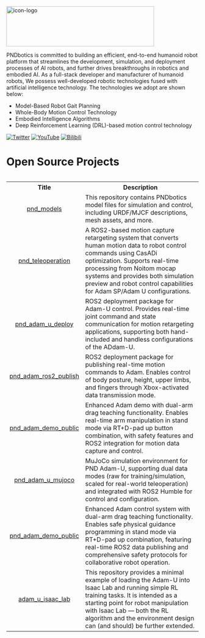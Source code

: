 <img width="387" height="105" alt="icon-logo" src="https://github.com/user-attachments/assets/3153f14a-e5ab-485d-bdfa-4f2154b23872" />

PNDbotics is committed to building an efficient, end-to-end  humanoid robot platform that streamlines the development, simulation, and deployment processes of AI robots, and further drives breakthroughs in robotics and embodied AI.
As a full-stack developer and manufacturer of humanoid robots, We possess well-developed robotic technologies fused with artificial intelligence technology. The technologies we adopt are shown below:

- Model-Based Robot Gait Planning
- Whole-Body Motion Control Technology
- Embodied Intelligence Algorithms
- Deep Reinforcement Learning (DRL)-based motion control technology

[![Twitter](https://img.shields.io/badge/Twitter-@PNDbotics-1DA1F2?logo=twitter&logoColor=white)](https://x.com/PNDbotics)
[![YouTube](https://img.shields.io/badge/YouTube-ff0000?style=flat&logo=youtube&logoColor=white)](https://www.youtube.com/@PNDbotics)
[![Bilibili](https://img.shields.io/badge/-bilibili-ff69b4?style=flat&labelColor=ff69b4&logo=bilibili&logoColor=white)](https://space.bilibili.com/303744535)

# Open Source Projects
<table><tbody>

<table class="table table-striped table-bordered table-vcenter"/>
    <tbody>
    <tr><th> Title </th> <th>Description</th>
    <tr>
       <td align="center" > <a href="https://github.com/pndbotics/pnd_models">pnd_models</a></td>
        <td>This repository contains PNDbotics model files for simulation and control, including URDF/MJCF descriptions, mesh assets, and more.<br></a></td>
     <tr>
         <td align="center" > <a href="https://github.com/pndbotics/pnd_teleoperation">pnd_teleoperation</a></td>
        <td>A ROS2-based motion capture retargeting system that converts human motion data to robot control commands using CasADi optimization. Supports real-time processing from Noitom mocap systems and provides both simulation preview and robot control capabilities for Adam SP/Adam U configurations.<br></a></td>
    </tr>
    <tr>
          <td align="center" > <a href="https://github.com/pndbotics/pnd_adam_u_deploy">pnd_adam_u_deploy</a></td>
        <td>ROS2 deployment package for Adam-U control. Provides real-time joint command and state communication for motion retargeting applications, supporting both hand-included and handless configurations of the ADdam-U.<br></a></td>
    </tr>
    <tr>
         <td align="center" > <a href="https://github.com/pndbotics/pnd_adam_ros2_publish">pnd_adam_ros2_publish</a></td>
        <td>ROS2 deployment package for publishing real-time motion commands to Adam. Enables control of body posture, height, upper limbs, and fingers through Xbox-activated data transmission mode.<br></a></td>
    </tr>
     <tr>
          <td align="center" > <a href="https://github.com/pndbotics/pnd_adam_demo_public">pnd_adam_demo_public</a></td>
        <td>Enhanced Adam demo with dual-arm drag teaching functionality. Enables real-time arm manipulation in stand mode via RT+D-pad up button combination, with safety features and ROS2 integration for motion data capture and control.<br></a></td>
    </tr>
     <tr>
          <td align="center" > <a href="https://github.com/pndbotics/pnd_adam_u_mujoco">pnd_adam_u_mujoco</a></td>
        <td> MuJoCo simulation environment for PND Adam-U, supporting dual data modes (raw for training/simulation, scaled for real-world teleoperation) and integrated with ROS2 Humble for control and configuration.<br></a></td>
    </tr>
    <tr>
          <td align="center" > <a href="https://github.com/pndbotics/pnd_adam_demo_public">pnd_adam_demo_public</a></td>
        <td> Enhanced Adam control system with dual-arm drag teaching functionality. Enables safe physical guidance programming in stand mode via RT+D-pad up combination, featuring real-time ROS2 data publishing and comprehensive safety protocols for collaborative robot operation.<br></a></td>
    </tr>
    <tr>
          <td align="center" > <a href="https://github.com/pndbotics/adam_u_isaac_lab">adam_u_isaac_lab</a></td>
        <td> This repository provides a minimal example of loading the Adam-U into Isaac Lab and running simple RL training tasks. It is intended as a starting point for robot manipulation with Isaac Lab — both the RL algorithm and the environment design can (and should) be further extended.<br></a></td>
    </tr>
    </tr>
    </tbody>
</table>